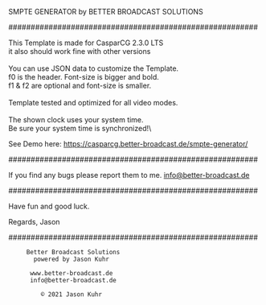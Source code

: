 SMPTE GENERATOR
by BETTER BROADCAST SOLUTIONS

########################################################

This Template is made for CasparCG 2.3.0 LTS\
	it also should work fine with other versions\
\
You can use JSON data to customize the Template.\
	f0 is the header. Font-size is bigger and bold.\
	f1 & f2 are optional and font-size is smaller.\
\
Template tested and optimized for all video modes.\
\
The shown clock uses your system time.\
Be sure your system time is synchronized!\

See Demo here: 
   https://casparcg.better-broadcast.de/smpte-generator/

########################################################

If you find any bugs please report them to me.
	info@better-broadcast.de

########################################################

Have fun and good luck.

Regards, Jason

########################################################

	     Better Broadcast Solutions
	       powered by Jason Kuhr

	      www.better-broadcast.de
	      info@better-broadcast.de

	         © 2021 Jason Kuhr
